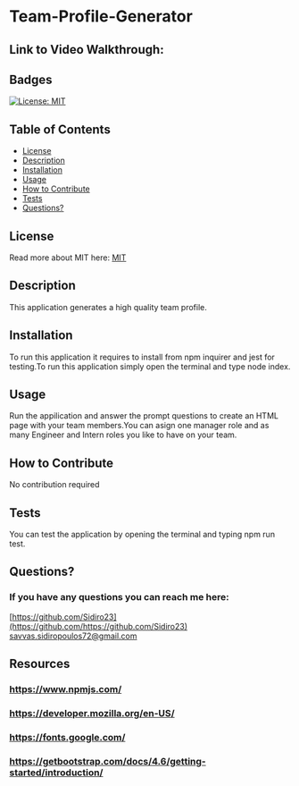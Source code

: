 # Team-Profile-Generator


## Link to Video Walkthrough:

  ## Badges
  [![License: MIT](https://img.shields.io/badge/License-MIT-yellow.svg)](https://opensource.org/licenses/MIT)
  ## Table of Contents
  * [License](#license)
  * [Description](#description)
  * [Installation](#installation)
  * [Usage](#usage)
  * [How to Contribute](#how-to-contribute)
  * [Tests](#tests)
  * [Questions?](#questions)
  ## License
  Read more about MIT here:
  [MIT](https://opensource.org/licenses/MIT)
  ## Description
  This application generates a high quality team profile.
  ## Installation
  To run this application it requires to install from npm inquirer and jest for testing.To run this application simply open the terminal and type node index.
  ## Usage
  Run the appilication and answer the prompt questions to create an HTML page with your team members.You can asign one manager role and as many Engineer and Intern roles you like to have on your team.
  ## How to Contribute
  No contribution required
  ## Tests
  You can test the application by opening the terminal and typing npm run test.
  ## Questions?
  ### If you have any questions you can reach me here: 
  [https://github.com/Sidiro23](https://github.com/https://github.com/Sidiro23)  
  savvas.sidiropoulos72@gmail.com
  ## Resources
  ### https://www.npmjs.com/
  ### https://developer.mozilla.org/en-US/
  ### https://fonts.google.com/
  ### https://getbootstrap.com/docs/4.6/getting-started/introduction/
  
  

